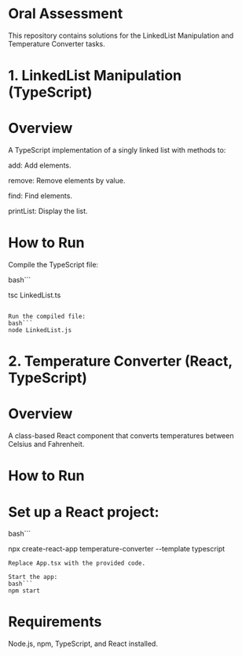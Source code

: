 # Oral Assessment

This repository contains solutions for the LinkedList Manipulation and Temperature Converter tasks.

# 1. LinkedList Manipulation (TypeScript)

# Overview

A TypeScript implementation of a singly linked list with methods to:

add: Add elements.

remove: Remove elements by value.

find: Find elements.

printList: Display the list.

# How to Run

Compile the TypeScript file:

bash```

tsc LinkedList.ts

```

Run the compiled file:
bash```
node LinkedList.js
```
# 2. Temperature Converter (React, TypeScript)

# Overview

A class-based React component that converts temperatures between Celsius and Fahrenheit.

# How to Run

# Set up a React project:
bash```

npx create-react-app temperature-converter --template typescript

```
Replace App.tsx with the provided code.

Start the app:
bash```
npm start

```
# Requirements
Node.js, npm, TypeScript, and React installed.
